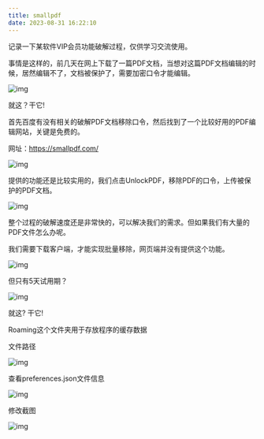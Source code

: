 ```yaml
---
title: smallpdf
date: 2023-08-31 16:22:10
---
```


记录一下某软件VIP会员功能破解过程，仅供学习交流使用。

事情是这样的，前几天在网上下载了一篇PDF文档，当想对这篇PDF文档编辑的时候，居然编辑不了，文档被保护了，需要加密口令才能编辑。



![img](https://gitee.com/gmbjzg/xybc_gzh/raw/master/2021-9-27/1632701564289-image.png)



就这？干它!

首先百度有没有相关的破解PDF文档移除口令，然后找到了一个比较好用的PDF编辑网站，关键是免费的。

网址：https://smallpdf.com/



![img](https://gitee.com/gmbjzg/xybc_gzh/raw/master/2021-9-27/1632701126078-image.png)



提供的功能还是比较实用的，我们点击UnlockPDF，移除PDF的口令，上传被保护的PDF文档。



![img](https://gitee.com/gmbjzg/xybc_gzh/raw/master/2021-9-27/1632701301810-image.png)



整个过程的破解速度还是非常快的，可以解决我们的需求。但如果我们有大量的PDF文件怎么办呢。



我们需要下载客户端，才能实现批量移除，网页端并没有提供这个功能。



![img](https://gitee.com/gmbjzg/xybc_gzh/raw/master/2021-9-27/1632701800696-image.png)



但只有5天试用期？



![img](https://gitee.com/gmbjzg/xybc_gzh/raw/master/2021-9-27/1632702689063-image.png)



就这? 干它!



Roaming这个文件夹用于存放程序的缓存数据



文件路径



![img](https://gitee.com/gmbjzg/xybc_gzh/raw/master/2021-9-27/1632703675239-image.png)



查看preferences.json文件信息



![img](https://gitee.com/gmbjzg/xybc_gzh/raw/master/2021-9-27/1632703390443-image.png)



修改截图



![img](https://gitee.com/gmbjzg/xybc_gzh/raw/master/2021-9-27/1632703561052-image.png)

